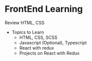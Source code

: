 # FrontEnd Learning

Review HTML, CSS

- Topics to Learn
  - HTML, CSS, SCSS
  - Javascript (Optional), Typescript
  - React with redux
  - Projects on React with Redux

